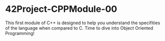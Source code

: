 # 42Project-CPPModule-00
This first module of C++ is designed to help you understand the specifities of the language when compared to C. Time to dive into Object Oriented Programming!
